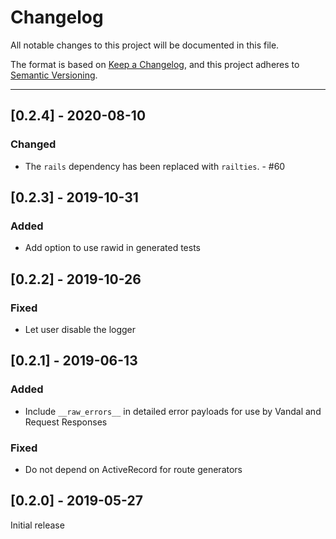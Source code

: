 # Changelog

All notable changes to this project will be documented in this file.

The format is based on [Keep a Changelog](https://keepachangelog.com/en/1.0.0/),
and this project adheres to [Semantic Versioning](https://semver.org/spec/v2.0.0.html).

---

## [0.2.4] - 2020-08-10
### Changed
- The `rails` dependency has been replaced with `railties`. - #60

## [0.2.3] - 2019-10-31
### Added
- Add option to use rawid in generated tests

## [0.2.2] - 2019-10-26
### Fixed
- Let user disable the logger

## [0.2.1] - 2019-06-13
### Added
- Include `__raw_errors__` in detailed error payloads for use by Vandal and Request Responses

### Fixed
- Do not depend on ActiveRecord for route generators

## [0.2.0] - 2019-05-27

Initial release
